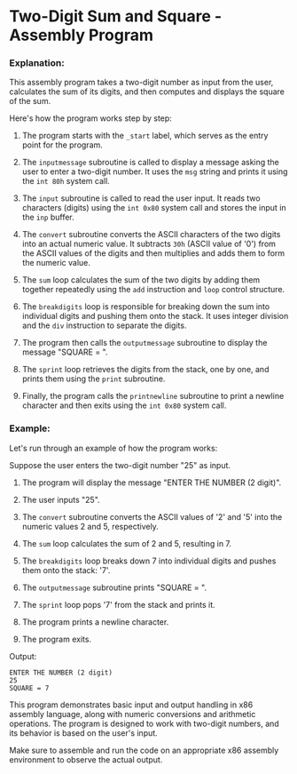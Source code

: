# Two-Digit Sum and Square - Assembly Program

### Explanation:

This assembly program takes a two-digit number as input from the user, calculates the sum of its digits, and then computes and displays the square of the sum.

Here's how the program works step by step:

1. The program starts with the `_start` label, which serves as the entry point for the program.

2. The `inputmessage` subroutine is called to display a message asking the user to enter a two-digit number. It uses the `msg` string and prints it using the `int 80h` system call.

3. The `input` subroutine is called to read the user input. It reads two characters (digits) using the `int 0x80` system call and stores the input in the `inp` buffer.

4. The `convert` subroutine converts the ASCII characters of the two digits into an actual numeric value. It subtracts `30h` (ASCII value of '0') from the ASCII values of the digits and then multiplies and adds them to form the numeric value.

5. The `sum` loop calculates the sum of the two digits by adding them together repeatedly using the `add` instruction and `loop` control structure.

6. The `breakdigits` loop is responsible for breaking down the sum into individual digits and pushing them onto the stack. It uses integer division and the `div` instruction to separate the digits.

7. The program then calls the `outputmessage` subroutine to display the message "SQUARE = ".

8. The `sprint` loop retrieves the digits from the stack, one by one, and prints them using the `print` subroutine.

9. Finally, the program calls the `printnewline` subroutine to print a newline character and then exits using the `int 0x80` system call.

### Example:

Let's run through an example of how the program works:

Suppose the user enters the two-digit number "25" as input.

1. The program will display the message "ENTER THE NUMBER (2 digit)".

2. The user inputs "25".

3. The `convert` subroutine converts the ASCII values of '2' and '5' into the numeric values 2 and 5, respectively.

4. The `sum` loop calculates the sum of 2 and 5, resulting in 7.

5. The `breakdigits` loop breaks down 7 into individual digits and pushes them onto the stack: '7'.

6. The `outputmessage` subroutine prints "SQUARE = ".

7. The `sprint` loop pops '7' from the stack and prints it.

8. The program prints a newline character.

9. The program exits.

Output:
```
ENTER THE NUMBER (2 digit)
25
SQUARE = 7
```

This program demonstrates basic input and output handling in x86 assembly language, along with numeric conversions and arithmetic operations. The program is designed to work with two-digit numbers, and its behavior is based on the user's input.

Make sure to assemble and run the code on an appropriate x86 assembly environment to observe the actual output.